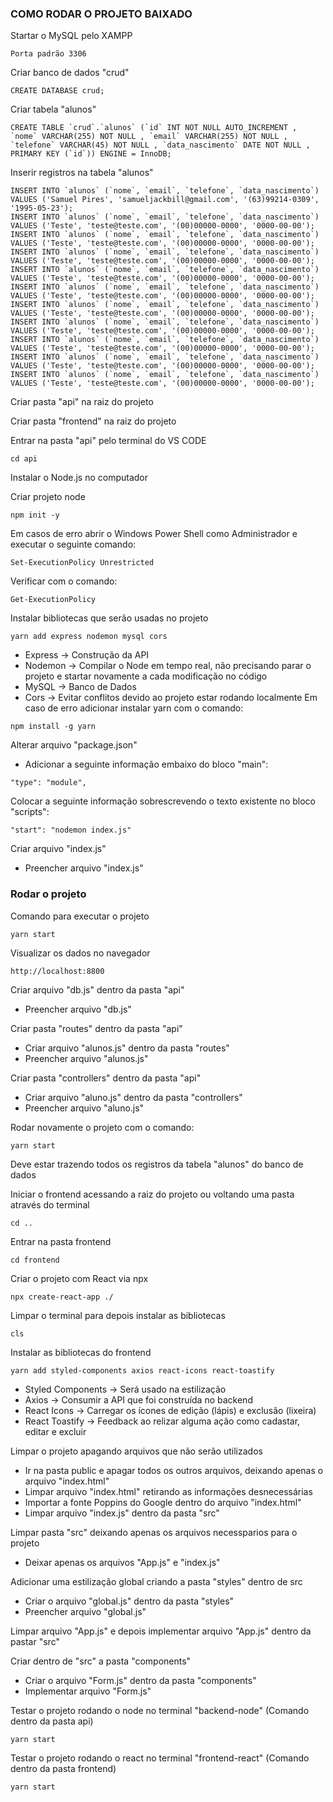 ### COMO RODAR O PROJETO BAIXADO


Startar o MySQL pelo XAMPP
```
Porta padrão 3306
```


Criar banco de dados "crud"
```
CREATE DATABASE crud;
```


Criar tabela "alunos"
```
CREATE TABLE `crud`.`alunos` (`id` INT NOT NULL AUTO_INCREMENT , `nome` VARCHAR(255) NOT NULL , `email` VARCHAR(255) NOT NULL , `telefone` VARCHAR(45) NOT NULL , `data_nascimento` DATE NOT NULL , PRIMARY KEY (`id`)) ENGINE = InnoDB;
```


Inserir registros na tabela "alunos"
```
INSERT INTO `alunos` (`nome`, `email`, `telefone`, `data_nascimento`) VALUES ('Samuel Pires', 'samueljackbill@gmail.com', '(63)99214-0309', '1995-05-23');
INSERT INTO `alunos` (`nome`, `email`, `telefone`, `data_nascimento`) VALUES ('Teste', 'teste@teste.com', '(00)00000-0000', '0000-00-00');
INSERT INTO `alunos` (`nome`, `email`, `telefone`, `data_nascimento`) VALUES ('Teste', 'teste@teste.com', '(00)00000-0000', '0000-00-00');
INSERT INTO `alunos` (`nome`, `email`, `telefone`, `data_nascimento`) VALUES ('Teste', 'teste@teste.com', '(00)00000-0000', '0000-00-00');
INSERT INTO `alunos` (`nome`, `email`, `telefone`, `data_nascimento`) VALUES ('Teste', 'teste@teste.com', '(00)00000-0000', '0000-00-00');
INSERT INTO `alunos` (`nome`, `email`, `telefone`, `data_nascimento`) VALUES ('Teste', 'teste@teste.com', '(00)00000-0000', '0000-00-00');
INSERT INTO `alunos` (`nome`, `email`, `telefone`, `data_nascimento`) VALUES ('Teste', 'teste@teste.com', '(00)00000-0000', '0000-00-00');
INSERT INTO `alunos` (`nome`, `email`, `telefone`, `data_nascimento`) VALUES ('Teste', 'teste@teste.com', '(00)00000-0000', '0000-00-00');
INSERT INTO `alunos` (`nome`, `email`, `telefone`, `data_nascimento`) VALUES ('Teste', 'teste@teste.com', '(00)00000-0000', '0000-00-00');
INSERT INTO `alunos` (`nome`, `email`, `telefone`, `data_nascimento`) VALUES ('Teste', 'teste@teste.com', '(00)00000-0000', '0000-00-00');
INSERT INTO `alunos` (`nome`, `email`, `telefone`, `data_nascimento`) VALUES ('Teste', 'teste@teste.com', '(00)00000-0000', '0000-00-00');
```


Criar pasta "api" na raiz do projeto


Criar pasta "frontend" na raiz do projeto


Entrar na pasta "api" pelo terminal do VS CODE
```
cd api
```


Instalar o Node.js no computador


Criar projeto node
```
npm init -y
```
Em casos de erro abrir o Windows Power Shell como Administrador e executar o seguinte comando:
```
Set-ExecutionPolicy Unrestricted
```
Verificar com o comando:
```
Get-ExecutionPolicy
```


Instalar bibliotecas que serão usadas no projeto
```
yarn add express nodemon mysql cors
```
* Express -> Construção da API
* Nodemon -> Compilar o Node em tempo real, não precisando parar o projeto e startar novamente a cada modificação no código
* MySQL -> Banco de Dados
* Cors -> Evitar conflitos devido ao projeto estar rodando localmente
Em caso de erro adicionar instalar yarn com o comando:
```
npm install -g yarn
```


Alterar arquivo "package.json"
* Adicionar a seguinte informação embaixo do bloco "main":
```
"type": "module",
```
Colocar a seguinte informação sobrescrevendo o texto existente no bloco "scripts":
```
"start": "nodemon index.js"
```


Criar arquivo "index.js"
* Preencher arquivo "index.js"


### Rodar o projeto


Comando para executar o projeto
```
yarn start
```


Visualizar os dados no navegador
```
http://localhost:8800
```


Criar arquivo "db.js" dentro da pasta "api"
* Preencher arquivo "db.js"


Criar pasta "routes" dentro da pasta "api"
* Criar arquivo "alunos.js" dentro da pasta "routes"
* Preencher arquivo "alunos.js"


Criar pasta "controllers" dentro da pasta "api"
* Criar arquivo "aluno.js" dentro da pasta "controllers"
* Preencher arquivo "aluno.js"


Rodar novamente o projeto com o comando:
```
yarn start
```
Deve estar trazendo todos os registros da tabela "alunos" do banco de dados


Iniciar o frontend acessando a raiz do projeto ou voltando uma pasta através do terminal
```
cd ..
```
Entrar na pasta frontend
```
cd frontend
```


Criar o projeto com React via npx
```
npx create-react-app ./
```


Limpar o terminal para depois instalar as bibliotecas
```
cls
```


Instalar as bibliotecas do frontend
```
yarn add styled-components axios react-icons react-toastify 
```
* Styled Components -> Será usado na estilização
* Axios -> Consumir a API que foi construída no backend
* React Icons -> Carregar os ícones de edição (lápis) e exclusão (lixeira)
* React Toastify -> Feedback ao relizar alguma ação  como cadastar, editar e excluir


Limpar o projeto apagando arquivos que não serão utilizados
* Ir na pasta public e apagar todos os outros arquivos, deixando apenas o arquivo "index.html"
* Limpar arquivo "index.html" retirando as informações desnecessárias
* Importar a fonte Poppins do Google dentro do arquivo "index.html"
* Limpar arquivo "index.js" dentro da pasta "src"


Limpar pasta "src" deixando apenas os arquivos necessparios para o projeto
* Deixar apenas os arquivos "App.js" e "index.js"


Adicionar uma estilização global criando a pasta "styles" dentro de src
* Criar o arquivo "global.js" dentro da pasta "styles"
* Preencher arquivo "global.js"


Limpar arquivo "App.js" e depois implementar arquivo "App.js" dentro da pastar "src"


Criar dentro de "src" a pasta "components"
* Criar o arquivo "Form.js" dentro da pasta "components"
* Implementar arquivo "Form.js"


Testar o projeto rodando o node no terminal "backend-node" (Comando dentro da pasta api)
```
yarn start
```
Testar o projeto rodando o react no terminal "frontend-react" (Comando dentro da pasta frontend)
```
yarn start
```